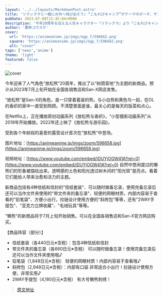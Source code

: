 ```yaml
---
layout: '../../layouts/MarkdownPost.astro'
title: 'リラックマと一緒にお外へ飛び出そう♪ “こもれびキャンプ”がテーマのポーチ、サコッシュなど新アイテムが登場！'
pubDate: 2023-07-08T12:45:04+0900
description: '今年20周年を迎える人気キャラクター『リラックマ』より「こもれびキャンプ」をテーマにした新アイテムが登場。2023年7月上旬ごろより全国の販売店やサンエックスネットショップにて発売する。'
author: '栗林コウスケ'
cover:
  url: 'https://animeanime.jp/imgs/ogp_f/596662.png'
  square: 'https://animeanime.jp/imgs/ogp_f/596662.png'
  alt: "cover"
tags: ['news','anime']
theme: 'light'
featured: false
---
```


![cover](https://animeanime.jp/imgs/ogp_f/596662.png)

今年迎来了人气角色“放松熊”20周年，推出了以“树荫营地”为主题的新商品。预计从2023年7月上旬开始在全国各销售店和San-X网店发售。

“放松熊”是San-X的角色，是一只穿着着装的熊。与小白熊和黄色鸟一起，在OL的香织的家中一直受到照顾。不清楚里面是谁，最关心的是每天的饭菜和点心。

在Netflix上，正在播放原创动画系列《放松熊与香织》，“小型摄影动画系列”从2019年开始播放。2022年还上映了《放松熊与游乐园》。

受到各个年龄段的喜爱的露营设计首次在“放松熊”中登场。

图片地址：[https://animeanime.jp/imgs/zoom/596658.jpg](https://animeanime.jp/imgs/zoom/596658.jpg)

视频地址：[https://www.youtube.com/embed/iDUYjOGW41A?rel=0](https://www.youtube.com/embed/iDUYjOGW41A?rel=0)
自然中悠闲度过的懒熊们的形象被描绘出来。透明感的土色和阳光透过树木间的"阳光斑"是亮点。看着它们能给人带来治愈和活力的主题。

新商品包括有4种信纸和信封的"信纸套装"、可以随时做备忘录，使用完备忘录后还可以当作文件夹使用的"带文件夹的备忘录"、轻便的网眼材质，内部内容易于查看的"铅笔袋"、方便小出行，拉链设计使用方便的"斜挎包"等等，还有"2WAY手提包"、"亚克力立牌收藏"、"毛绒玩具"等等。

"懒熊"的新商品将于7月上旬开始销售。可以在全国各销售店和San-X官方网店购买。

【商品阵容（部分）】
- 信纸套装（各440日元※含税）：包含4种信纸和信封
- 带文件夹的备忘录（各660日元※含税）
可以随时做备忘录！使用完备忘录后还可以当作文件夹使用哦♪
- 铅笔袋（1,848日元※含税）
轻便的网眼材质！内部内容易于查看哦♪
- 斜挎包（2,948日元※含税）：内部有口袋
非常适合小出行！拉链设计使用方便，非常实用♪
- 2WAY手提包（4,180日元※含税）
有大号懒熊刺绣！

>[原文地址](https://animeanime.jp/article/2023/07/08/78452.html)  